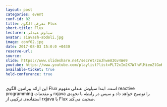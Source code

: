 ```yaml
---
layout: post
categories: event
conf-id: 02
title: معرفی الگوی Flux
short-title: Flux
lecturer: سیاوش عبدلی
avatar: siavash-abdoli.jpg
image: conf02.jpg
date: 2017-08-03 15:0:0 +0430
reserve-url: 
source: 
slide: https://www.slideshare.net/secret/zoJhweA3Gv4We9
youtube: https://www.youtube.com/playlist?list=PLT2xIm2X7W7hVlMieoZlGoKkXIK6PPqvO
available-ticket: true
held-conferance: true
---
```

این ارائه پیرامون الگوی Flux است. ابتدا سیاوش عبدلی مفهوم reactive programming و مقدمات rxjava را توضیح خواهد داد و سپس در رابطه‌ با نحوه‌ی استفاده‌ی ترکیبی از rxjava با Flux صحبت می‌کند.